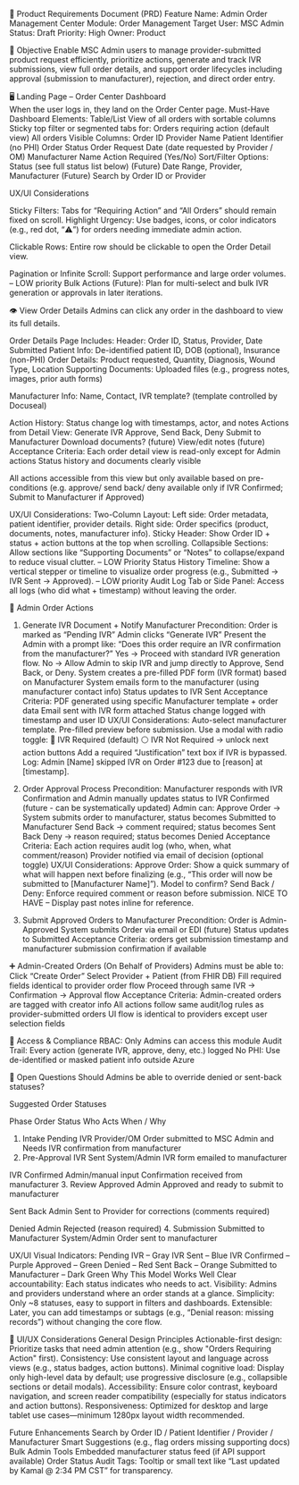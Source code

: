 🧾 Product Requirements Document (PRD)
Feature Name: Admin Order Management Center
Module: Order Management
Target User: MSC Admin
Status: Draft
Priority: High
Owner: Product

🎯 Objective
Enable MSC Admin users to manage provider-submitted product request efficiently, prioritize actions, generate and track IVR submissions, view full order details, and support order lifecycles including approval (submission to manufacturer), rejection, and direct order entry.

🖥️ Landing Page – Order Center Dashboard  
When the user logs in, they land on the Order Center page.
Must-Have Dashboard Elements:
Table/List View of all orders with sortable columns
Sticky top filter or segmented tabs for:
Orders requiring action (default view)
All orders
Visible Columns:
Order ID
Provider Name
Patient Identifier (no PHI)
Order Status
Order Request Date (date requested by Provider / OM)
Manufacturer Name
Action Required (Yes/No)
Sort/Filter Options:
Status (see full status list below)
(Future) Date Range, Provider, Manufacturer
(Future) Search by Order ID or Provider 

UX/UI Considerations

Sticky Filters: Tabs for “Requiring Action” and “All Orders” should remain fixed on scroll.
Highlight Urgency: Use badges, icons, or color indicators (e.g., red dot, “⚠️”) for orders needing immediate admin action.

Clickable Rows: Entire row should be clickable to open the Order Detail view.

Pagination or Infinite Scroll: Support performance and large order volumes. – LOW priority
Bulk Actions (Future): Plan for multi-select and bulk IVR generation or approvals in later iterations.

👁️ View Order Details
Admins can click any order in the dashboard to view its full details.

Order Details Page Includes:
Header: Order ID, Status, Provider, Date Submitted
Patient Info: De-identified patient ID, DOB (optional), Insurance (non-PHI)
Order Details: Product requested, Quantity, Diagnosis, Wound Type, Location
Supporting Documents: Uploaded files (e.g., progress notes, images, prior auth forms)

Manufacturer Info: Name, Contact, IVR template? (template controlled by Docuseal)

Action History: Status change log with timestamps, actor, and notes
Actions from Detail View:
Generate IVR
Approve, Send Back, Deny
Submit to Manufacturer
Download documents? (future)
View/edit notes (future)
Acceptance Criteria:
Each order detail view is read-only except for Admin actions
Status history and documents clearly visible

All actions accessible from this view but only available based on pre-conditions (e.g. approve/ send back/ deny available only if IVR Confirmed; Submit to Manufacturer if Approved)

UX/UI Considerations:
Two-Column Layout:
Left side: Order metadata, patient identifier, provider details.
Right side: Order specifics (product, documents, notes, manufacturer info).
Sticky Header: Show Order ID + status + action buttons at the top when scrolling.
Collapsible Sections: Allow sections like “Supporting Documents” or “Notes” to collapse/expand to reduce visual clutter. – LOW Priority
Status History Timeline: Show a vertical stepper or timeline to visualize order progress (e.g., Submitted → IVR Sent → Approved). – LOW priority
Audit Log Tab or Side Panel: Access all logs (who did what + timestamp) without leaving the order.

🧠 Admin Order Actions
1. Generate IVR Document + Notify Manufacturer
Precondition: Order is marked as “Pending IVR”
Admin clicks “Generate IVR”
Present the Admin with a prompt like:  “Does this order require an IVR confirmation from the manufacturer?”
Yes → Proceed with standard IVR generation flow.
No → Allow Admin to skip IVR and jump directly to Approve, Send Back, or Deny.
System creates a pre-filled PDF form (IVR format) based on Manufacturer
System emails form to the manufacturer (using manufacturer contact info)
Status updates to IVR Sent
Acceptance Criteria:
PDF generated using specific Manufacturer template + order data
Email sent with IVR form attached
Status change logged with timestamp and user ID
UX/UI Considerations:
Auto-select manufacturer template.
Pre-filled preview before submission.
Use a modal with radio toggle:
🔘 IVR Required (default)
⚪ IVR Not Required → unlock next action buttons
Add a required “Justification” text box if IVR is bypassed.
Log: Admin [Name] skipped IVR on Order #123 due to [reason] at [timestamp].

2. Order Approval Process
Precondition: Manufacturer responds with IVR Confirmation and Admin manually updates status to IVR Confirmed (future - can be systematically updated)
Admin can:
Approve Order → System submits order to manufacturer, status becomes Submitted to Manufacturer
Send Back → comment required; status becomes Sent Back
Deny → reason required; status becomes Denied
Acceptance Criteria:
Each action requires audit log (who, when, what comment/reason)
Provider notified via email of decision (optional toggle)
UX/UI Considerations:
Approve Order:  Show a quick summary of what will happen next before finalizing (e.g., “This order will now be submitted to [Manufacturer Name]”). Model to confirm?
Send Back / Deny:  Enforce required comment or reason before submission. NICE TO HAVE – Display past notes inline for reference.

3. Submit Approved Orders to Manufacturer
Precondition: Order is Admin-Approved
System submits Order via email or EDI (future)
Status updates to Submitted
Acceptance Criteria:
orders get submission timestamp and manufacturer submission confirmation if available

➕ Admin-Created Orders (On Behalf of Providers)
Admins must be able to:
Click “Create Order”
Select Provider + Patient (from FHIR DB)
Fill required fields identical to provider order flow
Proceed through same IVR → Confirmation → Approval flow
Acceptance Criteria:
Admin-created orders are tagged with creator info
All actions follow same audit/log rules as provider-submitted orders
UI flow is identical to providers except user selection fields

🔐 Access & Compliance
RBAC: Only Admins can access this module
Audit Trail: Every action (generate IVR, approve, deny, etc.) logged
No PHI: Use de-identified or masked patient info outside Azure

📌 Open Questions
Should Admins be able to override denied or sent-back statuses?

Suggested Order Statuses

Phase
Order Status
Who Acts
When / Why
1. Intake
Pending IVR
Provider/OM
Order submitted to MSC Admin and Needs IVR confirmation from manufacturer
2. Pre-Approval
IVR Sent
System/Admin
IVR form emailed to manufacturer


IVR Confirmed
Admin/manual input
Confirmation received from manufacturer
3. Review
Approved
Admin
Approved and ready to submit to manufacturer


Sent Back
Admin
Sent to Provider for corrections (comments required)


Denied
Admin
Rejected (reason required)
4. Submission
Submitted to Manufacturer
System/Admin
Order sent to manufacturer

UX/UI
Visual Indicators:
Pending IVR – Gray
IVR Sent – Blue
IVR Confirmed – Purple
Approved – Green
Denied – Red
Sent Back – Orange 
Submitted to Manufacturer – Dark Green
Why This Model Works Well
Clear accountability: Each status indicates who needs to act.
Visibility: Admins and providers understand where an order stands at a glance.
Simplicity: Only ~8 statuses, easy to support in filters and dashboards.
Extensible: Later, you can add timestamps or subtags (e.g., “Denial reason: missing records”) without changing the core flow.

🎨 UI/UX Considerations
General Design Principles
Actionable-first design: Prioritize tasks that need admin attention (e.g., show "Orders Requiring Action" first).
Consistency: Use consistent layout and language across views (e.g., status badges, action buttons).
Minimal cognitive load: Display only high-level data by default; use progressive disclosure (e.g., collapsible sections or detail modals).
Accessibility: Ensure color contrast, keyboard navigation, and screen reader compatibility (especially for status indicators and action buttons).
Responsiveness: Optimized for desktop and large tablet use cases—minimum 1280px layout width recommended.

Future Enhancements
Search by Order ID / Patient Identifier / Provider / Manufacturer 
Smart Suggestions (e.g., flag orders missing supporting docs)
Bulk Admin Tools
Embedded manufacturer status feed (if API support available)
Order Status Audit Tags: Tooltip or small text like “Last updated by Kamal @ 2:34 PM CST” for transparency.
